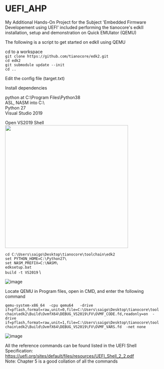 # UEFI_AHP

My Additional Hands-On Project for the Subject 'Embedded Firmware Developement using UEFI' included performing the tianocore's edkII installation, setup and demonstration on Quick EMUlator (QEMU) 

The following is a script to get started on edkII using QEMU

cd to a workspace \
`git clone https://github.com/tianocore/edk2.git` \
`cd edk2` \
`git submodule update --init` \
`cd ..` 

Edit the config file (target.txt)

Install dependencies

python at C:\Program Files\Python38 \
ASL, NASM into C:\ \
Python 27 \
Visual Studio 2019

Open VS2019 Shell \
<img src= "https://user-images.githubusercontent.com/37037342/232229042-c20df4bc-8c6f-4b80-ae15-fbe85f01c819.png" width = 400 >

`cd C:\Users\saigo\Desktop\tianocore\toolchain\edk2` \
`set PYTHON_HOME=C:\Python27\` \
`set NASM_PREFIX=C:\NASM\` \
`edksetup.bat` \
`build -t VS2019` \

![image](https://user-images.githubusercontent.com/37037342/232229097-aa1a6860-9137-4915-9ed8-e6445cce6570.png)

Locate QEMU in Program files, open in CMD, and enter the following command

`qemu-system-x86_64 
-cpu qemu64  
-drive  if=pflash,format=raw,unit=0,file=C:\Users\saigo\Desktop\tianocore\toolchain\edk2\Build\OvmfX64\DEBUG_VS2019\FV\OVMF_CODE.fd,readonly=on 
-drive if=pflash,format=raw,unit=1,file=C:\Users\saigo\Desktop\tianocore\toolchain\edk2\Build\OvmfX64\DEBUG_VS2019\FV\OVMF_VARS.fd 
-net none`

![image](https://user-images.githubusercontent.com/37037342/232229130-20962cc0-b272-4364-b8dd-76f36ab0269b.png)

All the reference commands can be found listed in the UEFI Shell Specification: https://uefi.org/sites/default/files/resources/UEFI_Shell_2_2.pdf \
Note: Chapter 5 is a good collation of all the commands


